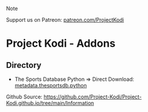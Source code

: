
> [!NOTE]
> Support us on Patreon: <a href="https://patreon.com/ProjectKodi">patreon.com/ProjectKodi</a>

# Project Kodi - Addons
## Directory

<p align="left">
<ul>
    <li>The Sports Database Python => Direct Download: <a href="https://github.com/Project-Kodi/Project-Kodi.github.io/tree/main/Downloads/metadata.thesportsdb.python">metadata.thesportsdb.python</a></li>    
     
  </ul>
</p>

Github Source: <a href="https://github.com/Project-Kodi/Project-Kodi.github.io/tree/main/Information">https://github.com/Project-Kodi/Project-Kodi.github.io/tree/main/Information</a>